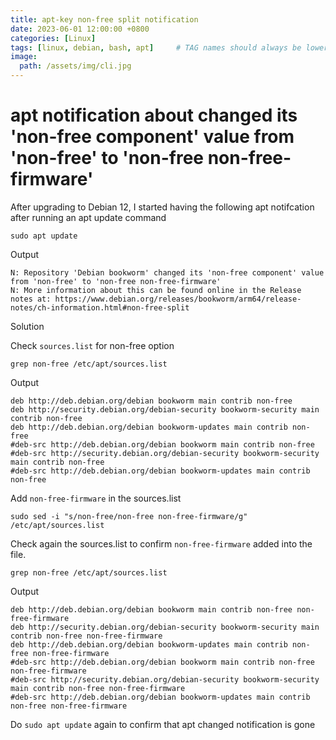 ```yaml
---
title: apt-key non-free split notification
date: 2023-06-01 12:00:00 +0800
categories: [Linux]
tags: [linux, debian, bash, apt]     # TAG names should always be lowercase
image:
  path: /assets/img/cli.jpg
---
```

# apt notification about changed its 'non-free component' value from 'non-free' to 'non-free non-free-firmware'

After upgrading to Debian 12, I started having the following apt notifcation after running an apt update command


```shell
sudo apt update
```

Output

```shell
N: Repository 'Debian bookworm' changed its 'non-free component' value from 'non-free' to 'non-free non-free-firmware'
N: More information about this can be found online in the Release notes at: https://www.debian.org/releases/bookworm/arm64/release-notes/ch-information.html#non-free-split
```

Solution

Check `sources.list` for non-free option

```shell
grep non-free /etc/apt/sources.list
```

Output

```shell
deb http://deb.debian.org/debian bookworm main contrib non-free
deb http://security.debian.org/debian-security bookworm-security main contrib non-free
deb http://deb.debian.org/debian bookworm-updates main contrib non-free
#deb-src http://deb.debian.org/debian bookworm main contrib non-free
#deb-src http://security.debian.org/debian-security bookworm-security main contrib non-free
#deb-src http://deb.debian.org/debian bookworm-updates main contrib non-free
```

Add `non-free-firmware` in the sources.list

```shell
sudo sed -i "s/non-free/non-free non-free-firmware/g" /etc/apt/sources.list
```

Check again the sources.list to confirm `non-free-firmware` added into the file.

```shell
grep non-free /etc/apt/sources.list
```

Output


```shell
deb http://deb.debian.org/debian bookworm main contrib non-free non-free-firmware
deb http://security.debian.org/debian-security bookworm-security main contrib non-free non-free-firmware
deb http://deb.debian.org/debian bookworm-updates main contrib non-free non-free-firmware
#deb-src http://deb.debian.org/debian bookworm main contrib non-free non-free-firmware
#deb-src http://security.debian.org/debian-security bookworm-security main contrib non-free non-free-firmware
#deb-src http://deb.debian.org/debian bookworm-updates main contrib non-free non-free-firmware
```

Do `sudo apt update` again to confirm that apt changed notification is gone
